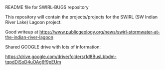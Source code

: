 README file for SWIRL-BUGS repository

This repository will contain the projects/projects for the SWIRL (SW Indian River Lake) Lagoon project. 

Good writeup at https://www.publicgeology.org/news/swirl-stormwater-at-the-indian-river-lagoon

Shared GOOGLE drive with lots of information: 

https://drive.google.com/drive/folders/1d8BusLbbdm-tqpdDiSoD4uOAg6f9pEUm
